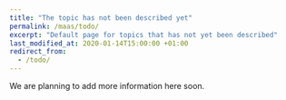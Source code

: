 ```yaml
---
title: "The topic has not been described yet"
permalink: /maas/todo/
excerpt: "Default page for topics that has not yet been described"
last_modified_at: 2020-01-14T15:00:00 +01:00
redirect_from:
  - /todo/
---
```


We are planning to add more information here soon.

